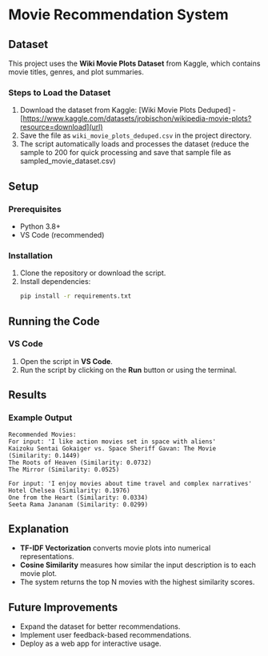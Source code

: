 # Movie Recommendation System

## Dataset

This project uses the **Wiki Movie Plots Dataset** from Kaggle, which contains movie titles, genres, and plot summaries.

### Steps to Load the Dataset

1. Download the dataset from Kaggle: [Wiki Movie Plots Deduped] - [https://www.kaggle.com/datasets/jrobischon/wikipedia-movie-plots?resource=download](url)
2. Save the file as `wiki_movie_plots_deduped.csv` in the project directory.
3. The script automatically loads and processes the dataset (reduce the sample to 200 for quick processing and save that sample file as sampled_movie_dataset.csv)

## Setup

### Prerequisites

- Python 3.8+
- VS Code (recommended)

### Installation

1. Clone the repository or download the script.
2. Install dependencies:
   ```sh
   pip install -r requirements.txt
   ```

## Running the Code

### VS Code

1. Open the script in **VS Code**.
2. Run the script by clicking on the **Run** button or using the terminal.

## Results

### Example Output

```
Recommended Movies:
For input: 'I like action movies set in space with aliens'
Kaizoku Sentai Gokaiger vs. Space Sheriff Gavan: The Movie (Similarity: 0.1449)
The Roots of Heaven (Similarity: 0.0732)
The Mirror (Similarity: 0.0525)

For input: 'I enjoy movies about time travel and complex narratives'
Hotel Chelsea (Similarity: 0.1976)
One from the Heart (Similarity: 0.0334)
Seeta Rama Jananam (Similarity: 0.0299)
```

## Explanation

- **TF-IDF Vectorization** converts movie plots into numerical representations.
- **Cosine Similarity** measures how similar the input description is to each movie plot.
- The system returns the top N movies with the highest similarity scores.

## Future Improvements

- Expand the dataset for better recommendations.
- Implement user feedback-based recommendations.
- Deploy as a web app for interactive usage.
